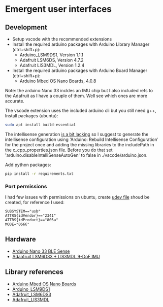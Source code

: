 # Emergent user interfaces

## Development

* Setup vscode with the recommended extensions
* Install the required arduino packages with Arduino Library Manager (ctrl+shift+p):
  * Arduino_LSM9DS1, Version 1.1.1 
  * Adafruit LSM6DS, Version 4.7.2
  * Adafruit LIS3MDL, Version 1.2.4
* Install the required arduino packages with Arduino Board Manager (ctrl+shift+p):
  * Arduino Mbed OS Nano Boards, 4.0.8

Note: the arduino Nano 33 incldes an IMU chip but I also included refs to the Adafruit as I have a couple of them. Well see which ones are more accurate.

The vscode extension uses the included arduino cli but you still need g++, Install packages (ubuntu):

```bash
sudo apt install build-essential
```

The intellisense generation [is a bit lacking](https://github.com/microsoft/vscode-arduino/issues/1265) so I suggest to generate the intellisense configuration using 'Arduino: Rebuild Intellisense Configuration' for the project once and adding the missing libraries to the includePath in the c_cpp_properties.json file. Before you do that set 'arduino.disableIntelliSenseAutoGen' to false in ./vscode/arduino.json.

Add python packages:

```bash
pip install -r requirements.txt
```

### Port permissions

I had few issues with permissions on ubuntu, create [udev file](https://askubuntu.com/questions/15570/configure-udev-to-change-permissions-on-usb-hid-device/15643#15643) shoud be created, for reference I used:

```
SUBSYSTEM=="usb"
ATTRS{idVendor}=="2341"
ATTRS{idProduct}=="805a"
MODE="0666"
```

## Hardware

* [Arduino Nano 33 BLE Sense](https://docs.arduino.cc/hardware/nano-33-ble-sense/?queryID=undefined)
* [Adaafruit LSM6D33 + LIS3MDL 9-DoF IMU](https://www.adafruit.com/product/4485)

## Library references

* [Arduino Mbed OS Nano Boards](https://github.com/arduino/ArduinoCore-mbed)
* [Arduino_LSM9DS1](https://www.arduino.cc/reference/en/libraries/arduino_lsm9ds1/?_gl=1*1cuw2kt*_ga*MTcyMDAzNjA4Ny4xNzA3MjA3NTIz*_ga_NEXN8H46L5*MTcwNzIwNzUyMy4xLjEuMTcwNzIwODU0Ni4wLjAuMA..*_fplc*d2Y1b1k4a2NQTXclMkJueDdySW5BQXpncEw4UmJodnBndktxc1FpQTdaa3JwTVlWUjI4c2UyMWtZTWJEU1U2RE51U3VaN1RDRkRIUWlOUDdYSzU4bzUwQkloc09lZyUyQkZmSG9iRUxGaFdZYm04SEMwNVZaa3ZSTFpBZFBQR2xVQSUzRCUzRA..)
* [Adafruit_LSM6DS3](https://github.com/adafruit/Adafruit_LSM6DS)
* [Adafruit_LIS3MDL](https://github.com/adafruit/Adafruit_LIS3MDL)